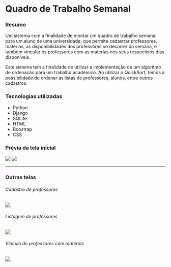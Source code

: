 <h1>Quadro de Trabalho Semanal</h1>
<h3>Resumo</h3>
<p> Um sistema com a finalidade de montar um quadro de trabalho semanal para um aluno de uma universidade, que permite cadastrar professores, matérias, as disponibilidades dos professores 
  no decorrer da semana, e também vincular os professores com as matérias nos seus respectivos dias disponíveis.</p>
<p> Este sistema tem a finalidade de utilizar a implementação de um algoritmo de ordenação para um trabalho acadêmico. Ao utilizar o QuickSort, temos a possibilidade de ordenar
   as listas de professores, alunos, entre outros cadastros.</p>
<h3>Tecnologias utilizadas</h3>
<ul>
  <li>Python</li>
  <li>Django</li>
  <li>SQLite</li>
  <li>HTML</li>
  <li>Boostrap</li>
  <li>CSS</li>
</ul>
<h3>Prévia da tela inicial</h3>
<img src="https://github.com/HenriqueTorresA/Projeto-Qts-Faculdade/assets/98781178/f1913ab7-4db4-4437-a672-a3c14ada3462">
<img src="https://github.com/HenriqueTorresA/Projeto-Qts-Faculdade/assets/98781178/e07de027-d273-465b-8ecf-b4de2ca6f509">
<hr>
<h3>Outras telas</h3>
<h6>Cadastro de professores</h6>
<img src="https://github.com/HenriqueTorresA/Projeto-Qts-Faculdade/assets/98781178/b5cb030e-dd16-406a-a0fa-6e0deef5a3d4">
<h6>Listagem de professores</h6>
<img src="https://github.com/HenriqueTorresA/Projeto-Qts-Faculdade/assets/98781178/489f7d80-07d4-4906-ba45-e1f945f5cb86">
<h6>Vínculo de professores com matérias</h6>
<img src="https://github.com/HenriqueTorresA/Projeto-Qts-Faculdade/assets/98781178/1ecc5dd0-bd45-4982-85bc-373160854355">
